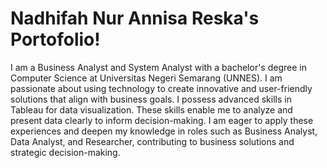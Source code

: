 # Nadhifah Nur Annisa Reska's Portofolio!
I am a Business Analyst and System Analyst with a bachelor's degree in Computer Science at Universitas Negeri Semarang (UNNES). I am passionate about using technology to create innovative and user-friendly solutions that align with business goals. I possess advanced skills in Tableau for data visualization. These skills enable me to analyze and present data clearly to inform decision-making. I am eager to apply these experiences and deepen my knowledge in roles such as Business Analyst, Data Analyst, and Researcher, contributing to business solutions and strategic decision-making.
